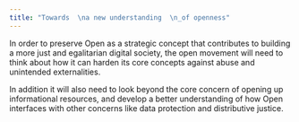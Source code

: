 ```yaml
---
title: "Towards  \na new understanding  \n_of openness"
---
```

In order to preserve Open as a strategic concept that contributes to building a more just and egalitarian digital society, the open movement will need to think about how it can harden its core concepts against abuse and unintended externalities.  

In addition it will also need to look beyond the core concern of opening up informational resources, and develop a better understanding of how Open interfaces with other concerns like data protection and distributive justice.
